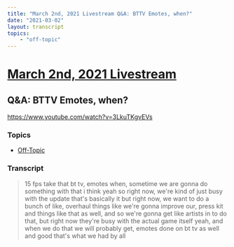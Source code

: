 ```yaml
---
title: "March 2nd, 2021 Livestream Q&A: BTTV Emotes, when?"
date: "2021-03-02"
layout: transcript
topics:
    - "off-topic"
---
```

# [March 2nd, 2021 Livestream](../2021-03-02.md)
## Q&A: BTTV Emotes, when?
https://www.youtube.com/watch?v=3LkuTKgvEVs

### Topics
* [Off-Topic](../topics/off-topic.md)

### Transcript

> 15 fps take that bt tv, emotes when, sometime we are gonna do something with that i think yeah so right now, we're kind of just busy with the update that's basically it but right now, we want to do a bunch of like, overhaul things like we're gonna improve our, press kit and things like that as well, and so we're gonna get like artists in to do that, but right now they're busy with the actual game itself yeah, and when we do that we will probably get, emotes done on bt tv as well and good that's what we had by all

